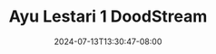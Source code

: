 --- 
title: "Ayu Lestari 1  DoodStream"
description: "download bokep Ayu Lestari 1  DoodStream premium full terbaru"
date: 2024-07-13T13:30:47-08:00
file_code: "nybb0o0t8ns5"
draft: false
cover: "rigk9hkputlt6zro.jpg"
tags: ["Ayu", "Lestari", "DoodStream"]
length: 15
fld_id: "1483796"
foldername: "Ayu lestari"
categories: ["Ayu lestari"]
views: 1
---